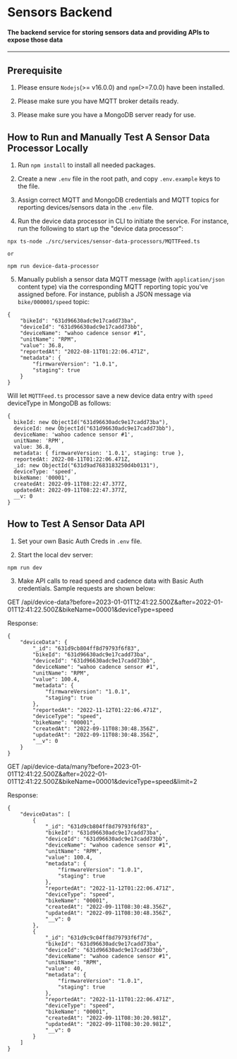 # Sensors Backend

#### The backend service for storing sensors data and providing APIs to expose those data

---

## Prerequisite

1. Please ensure `Nodejs`(>= v16.0.0) and `npm`(>=7.0.0) have been installed.

2. Please make sure you have MQTT broker details ready.

3. Please make sure you have a MongoDB server ready for use.

## How to Run and Manually Test A Sensor Data Processor Locally

1. Run `npm install` to install all needed packages.

2. Create a new `.env` file in the root path, and copy `.env.example` keys to the file.

3. Assign correct MQTT and MongoDB credentials and MQTT topics for reporting devices/sensors data in the `.env` file.

4. Run the device data processor in CLI to initiate the service. For instance, run the following to start up the "device data processor":

```
npx ts-node ./src/services/sensor-data-processors/MQTTFeed.ts

or

npm run device-data-processor
```

5. Manually publish a sensor data MQTT message (with `application/json` content type) via the corresponding MQTT reporting topic you've assigned before. For instance, publish a JSON message via `bike/000001/speed` topic:

```
{
    "bikeId": "631d96630adc9e17cadd73ba",
    "deviceId": "631d96630adc9e17cadd73bb",
    "deviceName": "wahoo cadence sensor #1",
    "unitName": "RPM",
    "value": 36.8,
    "reportedAt": "2022-08-11T01:22:06.471Z",
    "metadata": {
        "firmwareVersion": "1.0.1",
        "staging": true
    }
}
```

Will let `MQTTFeed.ts` processor save a new device data entry with `speed` deviceType in MongoDB as follows:

```
{
  bikeId: new ObjectId("631d96630adc9e17cadd73ba"),
  deviceId: new ObjectId("631d96630adc9e17cadd73bb"),
  deviceName: 'wahoo cadence sensor #1',
  unitName: 'RPM',
  value: 36.8,
  metadata: { firmwareVersion: '1.0.1', staging: true },
  reportedAt: 2022-08-11T01:22:06.471Z,
  _id: new ObjectId("631d9ad7683183250d4b0131"),
  deviceType: 'speed',
  bikeName: '00001',
  createdAt: 2022-09-11T08:22:47.377Z,
  updatedAt: 2022-09-11T08:22:47.377Z,
  __v: 0
}
```

## How to Test A Sensor Data API

1. Set your own Basic Auth Creds in `.env` file.

2. Start the local dev server:

```
npm run dev
```

3. Make API calls to read speed and cadence data with Basic Auth credentials. Sample requests are shown below:

GET /api/device-data?before=2023-01-01T12:41:22.500Z&after=2022-01-01T12:41:22.500Z&bikeName=00001&deviceType=speed

Response:

```
{
    "deviceData": {
        "_id": "631d9cb804ff8d79793f6f83",
        "bikeId": "631d96630adc9e17cadd73ba",
        "deviceId": "631d96630adc9e17cadd73bb",
        "deviceName": "wahoo cadence sensor #1",
        "unitName": "RPM",
        "value": 100.4,
        "metadata": {
            "firmwareVersion": "1.0.1",
            "staging": true
        },
        "reportedAt": "2022-11-12T01:22:06.471Z",
        "deviceType": "speed",
        "bikeName": "00001",
        "createdAt": "2022-09-11T08:30:48.356Z",
        "updatedAt": "2022-09-11T08:30:48.356Z",
        "__v": 0
    }
}
```

GET /api/device-data/many?before=2023-01-01T12:41:22.500Z&after=2022-01-01T12:41:22.500Z&bikeName=00001&deviceType=speed&limit=2

Response:

```
{
    "deviceDatas": [
        {
            "_id": "631d9cb804ff8d79793f6f83",
            "bikeId": "631d96630adc9e17cadd73ba",
            "deviceId": "631d96630adc9e17cadd73bb",
            "deviceName": "wahoo cadence sensor #1",
            "unitName": "RPM",
            "value": 100.4,
            "metadata": {
                "firmwareVersion": "1.0.1",
                "staging": true
            },
            "reportedAt": "2022-11-12T01:22:06.471Z",
            "deviceType": "speed",
            "bikeName": "00001",
            "createdAt": "2022-09-11T08:30:48.356Z",
            "updatedAt": "2022-09-11T08:30:48.356Z",
            "__v": 0
        },
        {
            "_id": "631d9c9c04ff8d79793f6f7d",
            "bikeId": "631d96630adc9e17cadd73ba",
            "deviceId": "631d96630adc9e17cadd73bb",
            "deviceName": "wahoo cadence sensor #1",
            "unitName": "RPM",
            "value": 40,
            "metadata": {
                "firmwareVersion": "1.0.1",
                "staging": true
            },
            "reportedAt": "2022-11-11T01:22:06.471Z",
            "deviceType": "speed",
            "bikeName": "00001",
            "createdAt": "2022-09-11T08:30:20.981Z",
            "updatedAt": "2022-09-11T08:30:20.981Z",
            "__v": 0
        }
    ]
}
```
